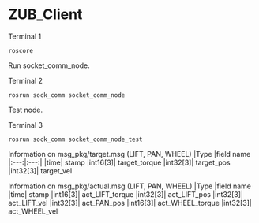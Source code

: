 # ZUB_Client

Terminal 1
```
roscore
```

Run socket_comm_node.

Terminal 2
```
rosrun sock_comm socket_comm_node
```

Test node.

Terminal 3
```
rosrun sock_comm socket_comm_node_test
```

Information on msg_pkg/target.msg (LIFT, PAN, WHEEL)
|Type	|field name
|:---:|:---:|
|time| stamp
|int16[3]| target_torque
|int32[3]| target_pos
|int32[3]| target_vel


Information on msg_pkg/actual.msg (LIFT, PAN, WHEEL)
|Type	|field name
|time| stamp
|int16[3]| act_LIFT_torque
|int32[3]| act_LIFT_pos
|int32[3]| act_LIFT_vel
|int32[3]| act_PAN_pos
|int16[3]| act_WHEEL_torque
|int32[3]| act_WHEEL_vel

